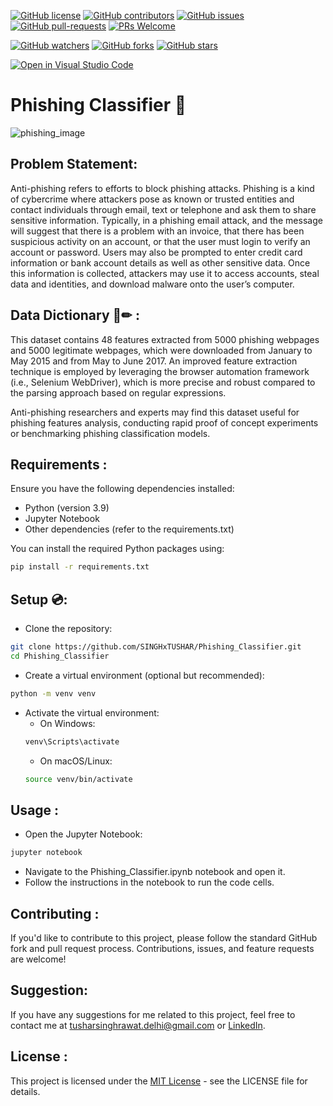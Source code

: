 [![GitHub license](https://img.shields.io/github/license/SINGHxTUSHAR/Phishing_Classifier.svg)](https://github.com/SINGHxTUSHAR/Phishing_Classifier/blob/master/LICENSE)
[![GitHub contributors](https://img.shields.io/github/contributors/SINGHxTUSHAR/Phishing_Classifier.svg)](https://GitHub.com/SINGHxTUSHAR/Phishing_Classifier/graphs/contributors/)
[![GitHub issues](https://img.shields.io/github/issues/SINGHxTUSHAR/Phishing_Classifier.svg)](https://GitHub.com/SINGHxTUSHAR/Phishing_Classifier/issues/)
[![GitHub pull-requests](https://img.shields.io/github/issues-pr/SINGHxTUSHAR/Phishing_Classifier.svg)](https://GitHub.com/SINGHxTUSHAR/Phishing_Classifier/pulls/)
[![PRs Welcome](https://img.shields.io/badge/PRs-welcome-brightgreen.svg?style=flat-square)](http://makeapullrequest.com)


[![GitHub watchers](https://img.shields.io/github/watchers/SINGHxTUSHAR/Phishing_Classifier.svg?style=social&label=Watch&maxAge=2592000)](https://GitHub.com/SINGHxTUSHAR/Phishing_Classifier/watchers/)
[![GitHub forks](https://img.shields.io/github/forks/SINGHxTUSHAR/Phishing_Classifier.svg?style=social&label=Fork&maxAge=2592000)](https://GitHub.com/SINGHxTUSHAR/Phishing_Classifier/network/)
[![GitHub stars](https://img.shields.io/github/stars/SINGHxTUSHAR/Phishing_Classifier.svg?style=social&label=Star&maxAge=2592000)](https://GitHub.com/SINGHxTUSHAR/Phishing_Classifier/stargazers/)

[![Open in Visual Studio Code](https://img.shields.io/static/v1?logo=visualstudiocode&label=&message=Open%20in%20Visual%20Studio%20Code&labelColor=2c2c32&color=007acc&logoColor=007acc)](https://open.vscode.dev/SINGHxTUSHAR/Phishing_Classifier)



# Phishing Classifier 🌟

![phishing_image](https://github.com/SINGHxTUSHAR/Phishing_Classifier/assets/113624520/c568ff8e-93ae-4e7c-ac2a-94f188a12c9c)

## Problem Statement: 
Anti-phishing refers to efforts to block phishing attacks. Phishing is a kind of cybercrime where attackers pose as known or trusted entities and contact individuals through email,
text or telephone and ask them to share sensitive information. Typically, in a phishing email attack, and the message will suggest that there is a problem with an invoice,
that there has been suspicious activity on an account, or that the user must login to verify an account or password.
Users may also be prompted to enter credit card information or bank account details as well as other sensitive data. Once this information is collected, attackers may use it to access accounts,
steal data and identities, and download malware onto the user’s computer.

## Data Dictionary 📄✏ :
This dataset contains 48 features extracted from 5000 phishing webpages and 5000 legitimate webpages, which were downloaded from January to May 2015 and from May to June 2017. An improved feature extraction technique is employed by leveraging the browser automation framework (i.e., Selenium WebDriver), which is more precise and robust compared to the parsing approach based on regular expressions.

Anti-phishing researchers and experts may find this dataset useful for phishing features analysis, conducting rapid proof of concept experiments or benchmarking phishing classification models.

## Requirements :

Ensure you have the following dependencies installed:

- Python (version 3.9)
- Jupyter Notebook
- Other dependencies (refer to the requirements.txt)

You can install the required Python packages using:

```bash
pip install -r requirements.txt
```


## Setup 💿:

- Clone the repository:
```bash
git clone https://github.com/SINGHxTUSHAR/Phishing_Classifier.git
cd Phishing_Classifier
```
- Create a virtual environment (optional but recommended):
```bash
python -m venv venv
```
- Activate the virtual environment:
  - On Windows:
   ```bash
   venv\Scripts\activate
   ```
  - On macOS/Linux:
  ```bash
  source venv/bin/activate
  ```

## Usage :

- Open the Jupyter Notebook:
```bash
jupyter notebook
```
- Navigate to the Phishing_Classifier.ipynb notebook and open it.
- Follow the instructions in the notebook to run the code cells.

## Contributing :
If you'd like to contribute to this project, please follow the standard GitHub fork and pull request process. Contributions, issues, and feature requests are welcome!

## Suggestion: 
If you have any suggestions for me related to this project, feel free to contact me at tusharsinghrawat.delhi@gmail.com or <a href="https://www.linkedin.com/in/singhxtushar/">LinkedIn</a>.

## License :
This project is licensed under the <a href="https://github.com/SINGHxTUSHAR/Phishing_Classifier/blob/main/LICENSE">MIT License</a> - see the LICENSE file for details.


